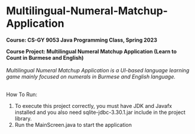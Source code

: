 # Multilingual-Numeral-Matchup-Application

**Course: CS-GY 9053 Java Programming Class, Spring 2023**

**Course Project: Multilingual Numeral Matchup Application (Learn to Count in Burmese and English)**
<br /><br />
*Multilingual Numeral Matchup Application is a UI-based language learning game mainly focused on numerals in Burmese and English language.*
<br /><br />


How To Run:
1. To execute this project correctly, you must have JDK and Javafx installed and you also need sqlite-jdbc-3.30.1.jar include in the project library.
2. Run the MainScreen.java to start the application
